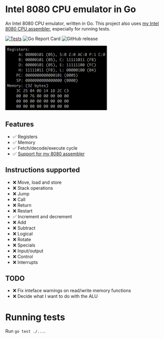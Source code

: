 # Intel 8080 CPU emulator in Go

An Intel 8080 CPU emulator, written in Go.  This project also uses [my Intel 8080 CPU assembler](https://github.com/lukepeterson/go8080assembler), especially for running tests.

[![Tests](https://github.com/lukepeterson/go8080cpu/actions/workflows/go.yml/badge.svg)](https://github.com/lukepeterson/go8080cpu/actions/workflows/go.yml)
![Go Report Card](https://goreportcard.com/badge/github.com/lukepeterson/go8080cpu)
![GitHub release](https://img.shields.io/github/v/release/lukepeterson/go8080cpu)

![Running some INR and DCR](./images/running.gif)

## Features
- :white_check_mark: Registers
- :white_check_mark: Memory
- :white_check_mark: Fetch/decode/execute cycle
- :white_check_mark: [Support for my 8080 assembler](https://github.com/lukepeterson/go8080assembler)

## Instructions supported
- :x: Move, load and store
- :x: Stack operations
- :x: Jump
- :x: Call
- :x: Return
- :x: Restart
- :white_check_mark: Increment and decrement
- :x: Add
- :x: Subtract
- :x: Logical
- :x: Rotate
- :x: Specials
- :x: Input/output
- :x: Control
- :x: Interrupts

## TODO
- :x: Fix inteface warnings on read/write memory functions
- :x: Decide what I want to do with the ALU

# Running tests
Run `go test ./...`.